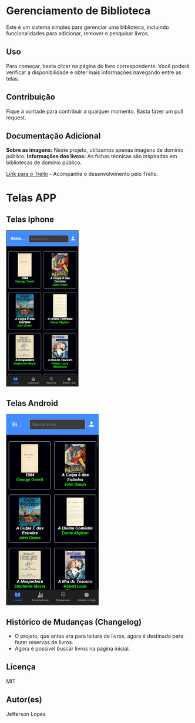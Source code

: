 # Gerenciamento de Biblioteca
Este é um sistema simples para gerenciar uma biblioteca, incluindo funcionalidades para adicionar, remover e pesquisar livros.

## Uso
Para começar, basta clicar na página do livro correspondente. Você poderá verificar a disponibilidade e obter mais informações navegando entre as telas.

## Contribuição
Fique à vontade para contribuir a qualquer momento. Basta fazer um pull request.

## Documentação Adicional
**Sobre as imagens:** Neste projeto, utilizamos apenas imagens de domínio público.
**Informações dos livros:** As fichas técnicas são inspiradas em bibliotecas de domínio público.

[Link para o Trello](https://trello.com/c/uBAh418u/1-criar-o-esqueleto-inicial-do-projeto) - Acompanhe o desenvolvimento pelo Trello.

# Telas APP
## Telas Iphone
![Tela Inicial Iphone](image.png) 
## Telas Android
![Tela Inicial Android](image-1.png)

## Histórico de Mudanças (Changelog)
- O projeto, que antes era para leitura de livros, agora é destinado para fazer reservas de livros.
- Agora é possível buscar livros na página inicial.

## Licença
MIT

## Autor(es)
Jefferson Lopes 